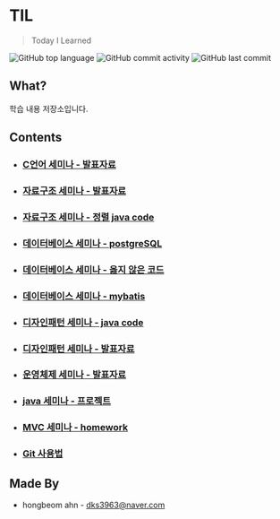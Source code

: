 # TIL
> Today I Learned

![GitHub top language](https://img.shields.io/github/languages/top/hongbeomi/TIL.svg?color=yellow&label=markdown&logo=markdown) ![GitHub commit activity](https://img.shields.io/github/commit-activity/w/hongbeomi/TIL.svg?color=green) ![GitHub last commit](https://img.shields.io/github/last-commit/hongbeomi/TIL.svg?color=red) 

## What?

학습 내용 저장소입니다.

## Contents

* ### [C언어 세미나 - 발표자료](https://github.com/hongbeomi/TIL/tree/master/C%20Seminar/Presentation)

* ### [자료구조 세미나 - 발표자료](https://github.com/hongbeomi/TIL/tree/master/Data%20Structure%20Seminar/Presentation)

* ### [자료구조 세미나 - 정렬 java code](https://github.com/hongbeomi/TIL/tree/master/Data%20Structure%20Seminar/data%20structure)

* ### [데이터베이스 세미나 - postgreSQL](https://github.com/hongbeomi/TIL/tree/master/DataBase%20%20Seminar/Postgresql)

* ### [데이터베이스 세미나 - 옳지 않은 코드](https://github.com/hongbeomi/TIL/tree/master/DataBase%20%20Seminar/SQL)

* ### [데이터베이스 세미나 - mybatis](https://github.com/hongbeomi/TIL/tree/master/DataBase%20%20Seminar/hello-mybatis)

* ### [디자인패턴 세미나 - java code](https://github.com/hongbeomi/TIL/tree/master/DesignPattern%20Seminar/DesignPattern)

* ### [디자인패턴 세미나 - 발표자료](https://github.com/hongbeomi/TIL/tree/master/DesignPattern%20Seminar/Presentation)

* ### [운영체제 세미나 - 발표자료](https://github.com/hongbeomi/TIL/tree/master/OS%20Seminar/Presentation)

* ### [java 세미나 - 프로젝트](https://github.com/hongbeomi/TIL/tree/master/java%20Seminar/JavaProject)

* ### [MVC 세미나 - homework](https://github.com/hongbeomi/TIL/tree/master/MVC%20Seminar)

* ### [Git 사용법](https://github.com/hongbeomi/TIL/tree/master/git%20%EC%82%AC%EC%9A%A9%EB%B2%95)

## Made By

- hongbeom ahn  - dks3963@naver.com

